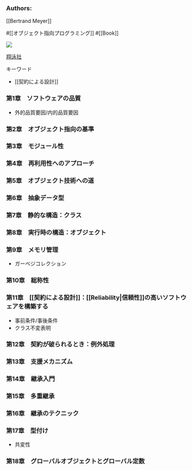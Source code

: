 ### Authors:
[[Bertrand Meyer]]

#[[オブジェクト指向プログラミング]] #[[Book]]

![](https://www.seshop.com/static/images/product/7595/L.png)

[翔泳社](https://www.shoeisha.co.jp/book/detail/9784798111117)

キーワード
- [[契約による設計]]

### 第1章　ソフトウェアの品質
- 外的品質要因/内的品質要因
### 第2章　オブジェクト指向の基準
### 第3章　モジュール性
### 第4章　再利用性へのアプローチ
### 第5章　オブジェクト技術への道
### 第6章　抽象データ型
### 第7章　静的な構造：クラス
### 第8章　実行時の構造：オブジェクト
### 第9章　メモリ管理
- ガーベジコレクション
### 第10章　総称性
### 第11章　[[契約による設計]]：[[Reliability|信頼性]]の高いソフトウェアを構築する
- 事前条件/事後条件
- クラス不変表明
### 第12章　契約が破られるとき：例外処理
### 第13章　支援メカニズム
### 第14章　継承入門
### 第15章　多重継承
### 第16章　継承のテクニック
### 第17章　型付け
- 共変性
### 第18章　グローバルオブジェクトとグローバル定数